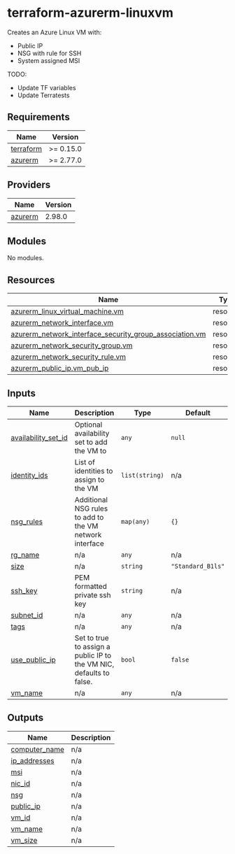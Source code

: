 # terraform-azurerm-linuxvm

Creates an Azure Linux VM with:
* Public IP
* NSG with rule for SSH
* System assigned MSI

TODO:
* Update TF variables
* Update Terratests

<!-- BEGIN_TF_DOCS -->
## Requirements

| Name | Version |
|------|---------|
| <a name="requirement_terraform"></a> [terraform](#requirement\_terraform) | >= 0.15.0 |
| <a name="requirement_azurerm"></a> [azurerm](#requirement\_azurerm) | >= 2.77.0 |

## Providers

| Name | Version |
|------|---------|
| <a name="provider_azurerm"></a> [azurerm](#provider\_azurerm) | 2.98.0 |

## Modules

No modules.

## Resources

| Name | Type |
|------|------|
| [azurerm_linux_virtual_machine.vm](https://registry.terraform.io/providers/hashicorp/azurerm/latest/docs/resources/linux_virtual_machine) | resource |
| [azurerm_network_interface.vm](https://registry.terraform.io/providers/hashicorp/azurerm/latest/docs/resources/network_interface) | resource |
| [azurerm_network_interface_security_group_association.vm](https://registry.terraform.io/providers/hashicorp/azurerm/latest/docs/resources/network_interface_security_group_association) | resource |
| [azurerm_network_security_group.vm](https://registry.terraform.io/providers/hashicorp/azurerm/latest/docs/resources/network_security_group) | resource |
| [azurerm_network_security_rule.vm](https://registry.terraform.io/providers/hashicorp/azurerm/latest/docs/resources/network_security_rule) | resource |
| [azurerm_public_ip.vm_pub_ip](https://registry.terraform.io/providers/hashicorp/azurerm/latest/docs/resources/public_ip) | resource |

## Inputs

| Name | Description | Type | Default | Required |
|------|-------------|------|---------|:--------:|
| <a name="input_availability_set_id"></a> [availability\_set\_id](#input\_availability\_set\_id) | Optional availability set to add the VM to | `any` | `null` | no |
| <a name="input_identity_ids"></a> [identity\_ids](#input\_identity\_ids) | List of identities to assign to the VM | `list(string)` | n/a | yes |
| <a name="input_nsg_rules"></a> [nsg\_rules](#input\_nsg\_rules) | Additional NSG rules to add to the VM network interface | `map(any)` | `{}` | no |
| <a name="input_rg_name"></a> [rg\_name](#input\_rg\_name) | n/a | `any` | n/a | yes |
| <a name="input_size"></a> [size](#input\_size) | n/a | `string` | `"Standard_B1ls"` | no |
| <a name="input_ssh_key"></a> [ssh\_key](#input\_ssh\_key) | PEM formatted private ssh key | `string` | n/a | yes |
| <a name="input_subnet_id"></a> [subnet\_id](#input\_subnet\_id) | n/a | `any` | n/a | yes |
| <a name="input_tags"></a> [tags](#input\_tags) | n/a | `any` | n/a | yes |
| <a name="input_use_public_ip"></a> [use\_public\_ip](#input\_use\_public\_ip) | Set to true to assign a public IP to the VM NIC, defaults to false. | `bool` | `false` | no |
| <a name="input_vm_name"></a> [vm\_name](#input\_vm\_name) | n/a | `any` | n/a | yes |

## Outputs

| Name | Description |
|------|-------------|
| <a name="output_computer_name"></a> [computer\_name](#output\_computer\_name) | n/a |
| <a name="output_ip_addresses"></a> [ip\_addresses](#output\_ip\_addresses) | n/a |
| <a name="output_msi"></a> [msi](#output\_msi) | n/a |
| <a name="output_nic_id"></a> [nic\_id](#output\_nic\_id) | n/a |
| <a name="output_nsg"></a> [nsg](#output\_nsg) | n/a |
| <a name="output_public_ip"></a> [public\_ip](#output\_public\_ip) | n/a |
| <a name="output_vm_id"></a> [vm\_id](#output\_vm\_id) | n/a |
| <a name="output_vm_name"></a> [vm\_name](#output\_vm\_name) | n/a |
| <a name="output_vm_size"></a> [vm\_size](#output\_vm\_size) | n/a |
<!-- END_TF_DOCS -->
